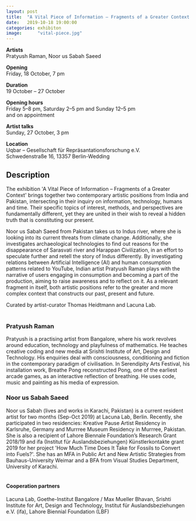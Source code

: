 ```yaml
---
layout: post
title:  "A Vital Piece of Information – Fragments of a Greater Context "
date:   2019-10-18 19:00:00 
categories: exhibiton
image:	    "vital-piece.jpg"
---
```


**Artists**<br/>
Pratyush Raman, Noor us Sabah Saeed

**Opening**<br/>
Friday, 18 October, 7 pm

**Duration**<br/>
19 October – 27 October 

**Opening hours**<br/> 
Friday 5–8 pm, Saturday 2–5 pm and Sunday 12–5 pm<br/>
and on appointment

**Artist talks**<br/>
Sunday, 27 October, 3 pm

**Location**<br/>
Uqbar – Gesellschaft für Repräsantationsforschung e.V.<br/> 
Schwedenstraße 16, 13357 Berlin-Wedding

## Description
The exhibition 'A Vital Piece of Information – Fragments of a Greater Context' brings together two contemporary artistic positions from India and Pakistan, intersecting in their inquiry on information, technology, humans and time. Their specific topics of interest, methods, and perspectives are fundamentally different, yet they are united in their wish to reveal a hidden truth that is constituting our present. 

Noor us Sabah Saeed from Pakistan takes us to Indus river, where she is looking into its current threats from climate change. Additionally, she investigates archaeological technologies to find out reasons for the disappearance of Sarasvati river and Harappan Civilization, in an effort to speculate further and retell the story of Indus differently. By investigating relations between Artificial Intelligence (AI) and human consumption patterns related to YouTube, Indian artist Pratyush Raman plays with the narrative of users engaging in consumption and becoming a part of the production, aiming to raise awareness and to reflect on it. As a relevant fragment in itself, both artistic positions refer to the greater and more complex context that constructs our past, present and future.

Curated by artist-curator Thomas Heidtmann and Lacuna Lab.<br/>
<br/>

### Pratyush Raman

Pratyush is a practising artist from Bangalore, where his work revolves around education, technology and playfulness of mathematics. He teaches creative coding and new media at Srishti Institute of Art, Design and Technology. His enquiries deal with consciousness, conditioning and fiction in the contemporary paradigm of civilisation. In Serendipity Arts Festival, his installation work, Breathe Pong reconstructed Pong, one of the earliest arcade games, as an interactive reflection of breathing. He uses code, music and painting as his media of expression.

### Noor us Sabah Saeed

Noor us Sabah (lives and works in Karachi, Pakistan) is a current resident artist for two months (Sep-Oct 2019) at Lacuna Lab, Berlin. Recently, she participated in two residencies: Kreative Pause Artist Residency in Karlsruhe, Germany and Murrree Museum Residency in Murrree, Pakistan. She is also a recipient of Lahore Biennale Foundation’s Research Grant 2018/19 and ifa (Institut für Auslandsbeziehungen) Künstlerkontakte grant 2019 for her project 'How Much Time Does It Take for Fossils to Convert into Fuels?'. She has an MFA in Public Art and New Artistic Strategies from Bauhaus-University Weimar and a BFA from Visual Studies Department, University of Karachi.<br/>
<br/>

#### Cooperation partners

Lacuna Lab, Goethe-Institut Bangalore / Max Mueller Bhavan, Srishti Institute for Art, Design and Technology, Institut für Auslandsbeziehungen e.V. (ifa), Lahore Biennial Foundation (LBF)